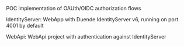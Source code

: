 POC implementation of OAUth/OIDC authorization flows

IdentityServer: WebApp with Duende IdentityServer v6, running on port 4001 by default

WebApi: WebApi project with authentication against IdentityServer

